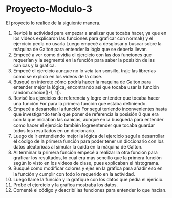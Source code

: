 # Proyecto-Modulo-3
El proyecto lo realice de la siguiente manera.
1. Revicé la actividad para empezar a analizar que tocaba hacer, ya que en los videos explicaron las funciones para graficar con normal() y el ejercicio pedía no usarla.Luego empecé a desglosar y buscar sobre la máquina de Galton para entender la lógía que se debería llevar.
2. Empecé a ver como dividía el ejercicio con las dos funciones que requerían y la segmenté en la función para saber la posisión de las canicas y la grafica.
3. Empecé el ejercicio aunque no lo veía tan sensillo, traje las librerias como se explicó en los videos de la clase.
4. Busqué en interete cómo podría hacer la maquina de Galton para entender mejor la lógica, encontrando así que tocaba usar la función random.choice([-1, 1]).
5. Revisé los ejercicios de referencia y logre entender que tocaba hacer una función For para la primera función que estaba definiendo.
6. Empecé a desarrollar la función For seguí teniendo inconvenientes hasta que investigando tenía que poner de referencia la posisión 0 que era con la que iniciaban las canicas, aunque en la busqueda para entender como hacer el ejercicio también logréentender que tocaba guardar todos los resultados en un diccionario.
7. Luego de ir entendiendo mejor la lógica del ejercicio seguí a desarrollar el código de la primera función para poder tener un diccionario con los datos aleatorioas al simular la caida en la máquina de Galton.
8. Al terminar la primera función empecé a realizar la otra función para graficar los resultados, lo cual era más sencillo que la primera función según lo visto en los videos de clase, pues explicaban el histograma.
9. Busqué como modificar colores y ejes en la gráfica para añadir eso en la función y cumplir con todo lo requerido en la actividad.
10. Luego llamé la función y la grafiqué con los datos que pedía el ejericio.
11. Probé el ejercicio y la gráfica mostraba los datos.
12. Comenté el código y describí las funciones para entender lo que hacían.

